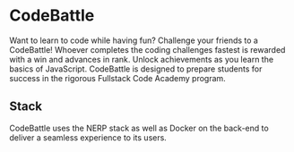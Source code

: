 # CodeBattle

Want to learn to code while having fun? Challenge your friends to a CodeBattle! Whoever completes the coding challenges fastest is rewarded with a win and advances in rank. Unlock achievements as you learn the basics of JavaScript. CodeBattle is designed to prepare students for success in the rigorous Fullstack Code Academy program. 


## Stack

CodeBattle uses the NERP stack as well as Docker on the back-end to deliver a seamless experience to its users.
